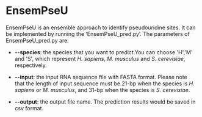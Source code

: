 # EnsemPseU
  
EnsemPseU is an ensemble approach to identify pseudouridine sites. It can be implemented by running the ‘EnsemPseU_pred.py’. 
The parameters of EnsemPseU_pred.py are:
* **--species**: the species that you want to predict.You can choose 'H','M' and 'S', which represent *H. sapiens*, *M. musculus* and                          *S. cerevisiae*, respectively.
  
* **--input**: the input RNA sequence file with FASTA format. Please note that the length of input sequence must be 21-bp when the 
         species is *H. sapiens* or *M. musculus*, and 31-bp when the species is *S. cerevisiae*.
           
* **--output**: the output file name. The prediction results would be saved in csv format.
